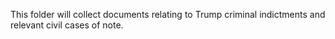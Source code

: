 This folder will collect documents relating to Trump criminal indictments and relevant civil cases of note.
